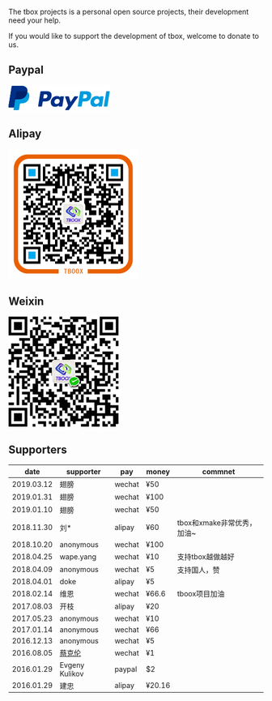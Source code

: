 
The tbox projects is a personal open source projects, their development need your help.

If you would like to support the development of tbox, welcome to donate to us.

## Paypal

[![Paypal Me](/assets/img/paypal.png)](https://paypal.me/tboox/5)

## Alipay 

<img src="/assets/img/alipay.png" alt="alipay" width="256" height="256">

## Weixin 

<img src="/assets/img/weixin.png" alt="weixin" width="218" height="218">

## Supporters 

| date       | supporter                             | pay    | money  | commnet                    |
|--          | --                                    | --     | --     | --                         |
| 2019.03.12 | 翅膀                                  | wechat | ¥50    |                            |
| 2019.01.31 | 翅膀                                  | wechat | ¥100   |                            |
| 2019.01.10 | 翅膀                                  | wechat | ¥50    |                            |
| 2018.11.30 | 刘*                                   | alipay | ¥60    | tbox和xmake非常优秀，加油~ |
| 2018.10.20 | anonymous                             | wechat | ¥100   |                            |
| 2018.04.25 | wape.yang                             | wechat | ¥10    | 支持tbox越做越好           |
| 2018.04.09 | anonymous                             | wechat | ¥5     | 支持国人，赞               |
| 2018.04.01 | doke                                  | alipay | ¥5     |                            |
| 2018.02.14 | 维恩                                  | wechat | ¥66.6  | tboox项目加油              |
| 2017.08.03 | 开枝                                  | alipay | ¥20    |                            |
| 2017.05.23 | anonymous                             | wechat | ¥10    |                            |
| 2017.01.14 | anonymous                             | wechat | ¥66    |                            |
| 2016.12.13 | anonymous                             | wechat | ¥5     |                            |
| 2016.08.05 | [蔡克伦](https://github.com/caikelun) | wechat | ¥1     |                            |
| 2016.01.29 | Evgeny Kulikov                        | paypal | $2     |                            |
| 2016.01.29 | 建忠                                  | alipay | ¥20.16 |                            |
